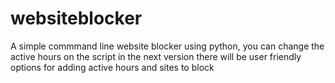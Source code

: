 # websiteblocker
A simple commmand line website blocker using python,
you can change the active hours on the script in the next version there will be user friendly options for adding active hours and sites to block
